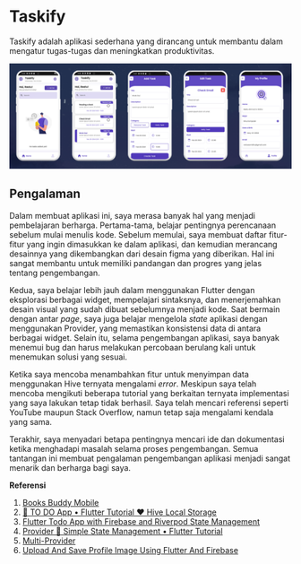 # Taskify

Taskify adalah aplikasi sederhana yang dirancang untuk membantu dalam mengatur tugas-tugas dan meningkatkan produktivitas.
<p align="center">
  <img src="assets\images\design.png" />
</p>

## Pengalaman

Dalam membuat aplikasi ini, saya merasa banyak hal yang menjadi pembelajaran berharga. Pertama-tama, belajar pentingnya perencanaan sebelum mulai menulis kode. Sebelum memulai, saya membuat daftar fitur-fitur yang ingin dimasukkan ke dalam aplikasi, dan kemudian merancang desainnya yang dikembangkan dari desain figma yang diberikan. Hal ini sangat membantu untuk memiliki pandangan dan progres yang jelas tentang pengembangan.

Kedua, saya belajar lebih jauh dalam menggunakan Flutter dengan eksplorasi berbagai widget, mempelajari sintaksnya, dan menerjemahkan desain visual yang sudah dibuat sebelumnya menjadi kode. Saat bermain dengan antar _page_, saya juga belajar mengelola _state_ aplikasi dengan menggunakan Provider, yang memastikan konsistensi data di antara berbagai widget. Selain itu, selama pengembangan aplikasi, saya banyak menemui bug dan harus melakukan percobaan berulang kali untuk menemukan solusi yang sesuai.

Ketika saya mencoba menambahkan fitur untuk menyimpan data menggunakan Hive ternyata mengalami _error_. Meskipun saya telah mencoba mengikuti beberapa tutorial yang berkaitan ternyata implementasi yang saya lakukan tetap tidak berhasil. Saya telah mencari referensi seperti YouTube maupun Stack Overflow, namun tetap saja mengalami kendala yang sama.

Terakhir, saya menyadari betapa pentingnya mencari ide dan dokumentasi ketika menghadapi masalah selama proses pengembangan. Semua tantangan ini membuat pengalaman pengembangan aplikasi menjadi sangat menarik dan berharga bagi saya.

**Referensi**

1. [Books Buddy Mobile](https://github.com/jago-bikin-web/books-buddy-mobile)
2. [📱 TO DO App • Flutter Tutorial ♥ Hive Local Storage](https://youtu.be/mMgr47QBZWA?si=6DqX59lO7w_Rrw5q)
3. [Flutter Todo App with Firebase and Riverpod State Management](https://youtu.be/X7TTK9T77fo?si=ET6gLyXVk-0ogdf6)
4. [Provider 📱 Simple State Management • Flutter Tutorial](https://youtu.be/uQuxrZE2dqA?si=Tp4gnnEyKLj5V0xq)
5. [Multi-Provider](https://pub.dev/documentation/provider/latest/provider/MultiProvider-class.html)
6. [Upload And Save Profile Image Using Flutter And Firebase](https://youtu.be/BjowvNSdWYE?si=KjC5Frd1YtqMGyDL)
